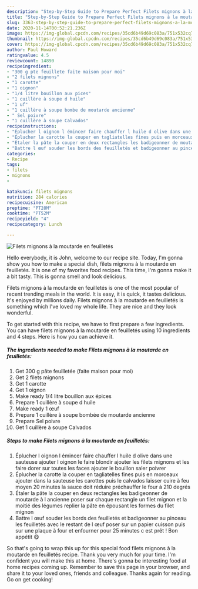 ```yaml
---
description: "Step-by-Step Guide to Prepare Perfect Filets mignons à la moutarde en feuilletés"
title: "Step-by-Step Guide to Prepare Perfect Filets mignons à la moutarde en feuilletés"
slug: 3363-step-by-step-guide-to-prepare-perfect-filets-mignons-a-la-moutarde-en-feuilletes
date: 2020-11-14T00:52:21.236Z
image: https://img-global.cpcdn.com/recipes/35cd6b49d69c083a/751x532cq70/filets-mignons-a-la-moutarde-en-feuilletes-photo-principale-de-la-recette.jpg
thumbnail: https://img-global.cpcdn.com/recipes/35cd6b49d69c083a/751x532cq70/filets-mignons-a-la-moutarde-en-feuilletes-photo-principale-de-la-recette.jpg
cover: https://img-global.cpcdn.com/recipes/35cd6b49d69c083a/751x532cq70/filets-mignons-a-la-moutarde-en-feuilletes-photo-principale-de-la-recette.jpg
author: Paul Howard
ratingvalue: 4.5
reviewcount: 14890
recipeingredient:
- "300 g pte feuillete faite maison pour moi"
- "2 filets mignons"
- "1 carotte"
- "1 oignon"
- "1/4 litre bouillon aux pices"
- "1 cuillère à soupe d huile"
- "1 uf"
- "1 cuillère à soupe bombe de moutarde ancienne"
- " Sel poivre"
- "1 cuillère à soupe Calvados"
recipeinstructions:
- "Éplucher l oignon l émincer faire chauffer l huile d olive dans une sauteuse ajouter l oignon le faire blondir ajouter les filets mignons et les faire dorer sur toutes les faces ajouter le bouillon saler poivrer"
- "Éplucher la carotte la couper en tagliatelles fines puis en morceaux ajouter dans la sauteuse les carottes puis le calvados laisser cuire à feu moyen 20 minutes la sauce doit réduire préchauffer le four à 210 degrés"
- "Étaler la pâte la couper en deux rectangles les badigeonner de moutarde à l ancienne poser sur chaque rectangle un filet mignon et la moitié des légumes replier la pâte en épousant les formes du filet mignon"
- "Battre l œuf souder les bords des feuilletés et badigeonner au pinceau les feuilletés avec le restant de l œuf poser sur un papier cuisson puis sur une plaque à four et enfourner pour 25 minutes c est prêt ! Bon appétit 😋"
categories:
- Recipe
tags:
- filets
- mignons
- 

katakunci: filets mignons  
nutrition: 284 calories
recipecuisine: American
preptime: "PT28M"
cooktime: "PT52M"
recipeyield: "4"
recipecategory: Lunch

---
```



![Filets mignons à la moutarde en feuilletés](https://img-global.cpcdn.com/recipes/35cd6b49d69c083a/751x532cq70/filets-mignons-a-la-moutarde-en-feuilletes-photo-principale-de-la-recette.jpg)

Hello everybody, it is John, welcome to our recipe site. Today, I'm gonna show you how to make a special dish, filets mignons à la moutarde en feuilletés. It is one of my favorites food recipes. This time, I'm gonna make it a bit tasty. This is gonna smell and look delicious.



Filets mignons à la moutarde en feuilletés is one of the most popular of recent trending meals in the world. It is easy, it is quick, it tastes delicious. It's enjoyed by millions daily. Filets mignons à la moutarde en feuilletés is something which I've loved my whole life. They are nice and they look wonderful.


To get started with this recipe, we have to first prepare a few ingredients. You can have filets mignons à la moutarde en feuilletés using 10 ingredients and 4 steps. Here is how you can achieve it.

<!--inarticleads1-->

##### The ingredients needed to make Filets mignons à la moutarde en feuilletés:

1. Get 300 g pâte feuilletée (faite maison pour moi)
1. Get 2 filets mignons
1. Get 1 carotte
1. Get 1 oignon
1. Make ready 1/4 litre bouillon aux épices
1. Prepare 1 cuillère à soupe d huile
1. Make ready 1 œuf
1. Prepare 1 cuillère à soupe bombée de moutarde ancienne
1. Prepare  Sel poivre
1. Get 1 cuillère à soupe Calvados




<!--inarticleads2-->

##### Steps to make Filets mignons à la moutarde en feuilletés:

1. Éplucher l oignon l émincer faire chauffer l huile d olive dans une sauteuse ajouter l oignon le faire blondir ajouter les filets mignons et les faire dorer sur toutes les faces ajouter le bouillon saler poivrer
1. Éplucher la carotte la couper en tagliatelles fines puis en morceaux ajouter dans la sauteuse les carottes puis le calvados laisser cuire à feu moyen 20 minutes la sauce doit réduire préchauffer le four à 210 degrés
1. Étaler la pâte la couper en deux rectangles les badigeonner de moutarde à l ancienne poser sur chaque rectangle un filet mignon et la moitié des légumes replier la pâte en épousant les formes du filet mignon
1. Battre l œuf souder les bords des feuilletés et badigeonner au pinceau les feuilletés avec le restant de l œuf poser sur un papier cuisson puis sur une plaque à four et enfourner pour 25 minutes c est prêt ! Bon appétit 😋




So that's going to wrap this up for this special food filets mignons à la moutarde en feuilletés recipe. Thank you very much for your time. I'm confident you will make this at home. There's gonna be interesting food at home recipes coming up. Remember to save this page in your browser, and share it to your loved ones, friends and colleague. Thanks again for reading. Go on get cooking!
